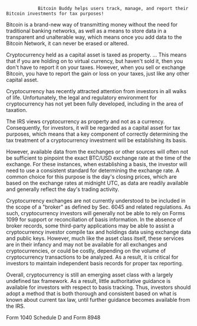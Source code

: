                 Bitcoin Buddy helps users track, manage, and report their Bitcoin investments for tax purposes!


Bitcoin is a brand-new way of transmitting money without the need for traditional banking networks, as well as a means to store data in a transparent and unalterable way, which means once you add data to the Bitcoin Network, it can never be erased or altered.


Cryptocurrency held as a capital asset is taxed as property. ... This means that if you are holding on to virtual currency, but haven't sold it, then you don't have to report it on your taxes. However, when you sell or exchange Bitcoin, you have to report the gain or loss on your taxes, just like any other capital asset.

Cryptocurrency has recently attracted attention from investors in all walks of life. Unfortunately, the legal and regulatory environment for cryptocurrency has not yet been fully developed, including in the area of taxation.

The IRS views cryptocurrency as property and not as a currency. Consequently, for investors, it will be regarded as a capital asset for tax purposes, which means that a key component of correctly determining the tax treatment of a cryptocurrency investment will be establishing its basis.

However, available data from the exchanges or other sources will often not be sufficient to pinpoint the exact BTC/USD exchange rate at the time of the exchange. For these instances, when establishing a basis, the investor will need to use a consistent standard for determining the exchange rate. A common choice for this purpose is the day's closing prices, which are based on the exchange rates at midnight UTC, as data are readily available and generally reflect the day's trading activity.

Cryptocurrency exchanges are not currently understood to be included in the scope of a "broker" as defined by Sec. 6045 and related regulations. As such, cryptocurrency investors will generally not be able to rely on Forms 1099 for support or reconciliation of basis information. In the absence of broker records, some third-party applications may be able to assist a cryptocurrency investor compile tax and holdings data using exchange data and public keys. However, much like the asset class itself, these services are in their infancy and may not be available for all exchanges and cryptocurrencies, or could be costly, depending on the volume of cryptocurrency transactions to be analyzed. As a result, it is critical for investors to maintain independent basis records for proper tax reporting.

Overall, cryptocurrency is still an emerging asset class with a largely undefined tax framework. As a result, little authoritative guidance is available for investors with respect to basis tracking. Thus, investors should adopt a method that is both thorough and consistent based on what is known about current tax law, until further guidance becomes available from the IRS.

Form 1040 Schedule D and Form 8948
